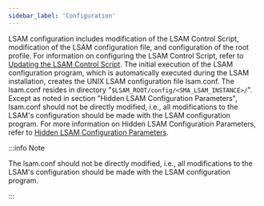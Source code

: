 ```yaml
---
sidebar_label: 'Configuration'
---
```


LSAM configuration includes modification of the LSAM Control Script, modification of the LSAM configuration file, and configuration of the root profile. For information on configuring the LSAM Control Script, refer to [Updating the LSAM Control Script](updating-lsam-control-script). The initial execution of the LSAM configuration program, which is automatically executed during the LSAM installation, creates the UNIX LSAM configuration file lsam.conf. The lsam.conf resides in directory "```$LSAM_ROOT/config/<SMA_LSAM_INSTANCE>/```". Except as noted in section "Hidden LSAM Configuration Parameters", lsam.conf should not be directly modified, i.e., all modifications to the LSAM's configuration should be made with the LSAM configuration program. For more information on Hidden LSAM Configuration Parameters, refer to [Hidden LSAM Configuration Parameters](hidden-lsam-configuration-parameters).

:::info Note

The lsam.conf should not be directly modified, i.e., all modifications to the LSAM's configuration should be made with the LSAM configuration program.

:::